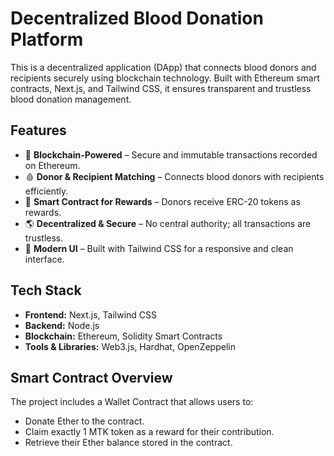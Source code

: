 # Decentralized Blood Donation Platform

This is a decentralized application (DApp) that connects blood donors and recipients securely using blockchain technology. Built with Ethereum smart contracts, Next.js, and Tailwind CSS, it ensures transparent and trustless blood donation management.

## Features

 - 🔗 **Blockchain-Powered** – Secure and immutable transactions recorded on Ethereum.
 - 🩸 **Donor & Recipient Matching** – Connects blood donors with recipients efficiently.
 - 🔐 **Smart Contract for Rewards** – Donors receive ERC-20 tokens as rewards.
 - 🌎 **Decentralized & Secure** – No central authority; all transactions are trustless.
 - 🎨 **Modern UI** – Built with Tailwind CSS for a responsive and clean interface.

## Tech Stack

 - **Frontend:** Next.js, Tailwind CSS
 - **Backend:** Node.js
 - **Blockchain:** Ethereum, Solidity Smart Contracts
 - **Tools & Libraries:** Web3.js, Hardhat, OpenZeppelin

## Smart Contract Overview

The project includes a Wallet Contract that allows users to:
 - Donate Ether to the contract.
 - Claim exactly 1 MTK token as a reward for their contribution.
 - Retrieve their Ether balance stored in the contract.
